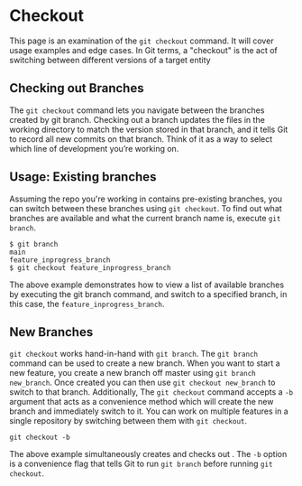 # Checkout

This page is an examination of the `git checkout` command. It will cover usage examples and edge cases. In Git terms, a "checkout" is the act of switching between different versions of a target entity

## Checking out Branches
The `git checkout` command lets you navigate between the branches created by git branch. Checking out a branch updates the files in the working directory to match the version stored in that branch, and it tells Git to record all new commits on that branch. Think of it as a way to select which line of development you’re working on.

## Usage: Existing branches
Assuming the repo you're working in contains pre-existing branches, you can switch between these branches using `git checkout`. To find out what branches are available and what the current branch name is, execute `git branch`.

```
$ git branch
main
feature_inprogress_branch
$ git checkout feature_inprogress_branch
```
The above example demonstrates how to view a list of available branches by executing the git branch command, and switch to a specified branch, in this case, the `feature_inprogress_branch`.

## New Branches
`git checkout` works hand-in-hand with `git branch`. The `git branch` command can be used to create a new branch. When you want to start a new feature, you create a new branch off master using `git branch` `new_branch`. Once created you can then use `git checkout new_branch` to switch to that branch. Additionally, The `git checkout` command accepts a `-b` argument that acts as a convenience method which will create the new branch and immediately switch to it. You can work on multiple features in a single repository by switching between them with `git checkout`.
```
git checkout -b
```
The above example simultaneously creates and checks out . The `-b` option is a convenience flag that tells Git to run `git branch` before running `git checkout`.